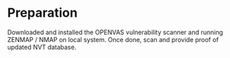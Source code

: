 # Preparation
Downloaded and installed the OPENVAS vulnerability scanner and running ZENMAP / NMAP on local system. Once done, scan and provide proof of updated NVT database. 
